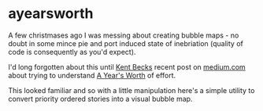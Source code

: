 # ayearsworth

A few christmases ago I was messing about creating bubble maps - no doubt in some mince pie and port induced state of inebriation (quality of code is consequently as you'd expect).

I'd long forgotten about this until [Kent Becks](https://www.kentbeck.com/) recent post on [medium.com](https://medium.com/) about trying to understand [A Year's Worth](https://medium.com/@kentbeck_7670/a-years-worth-c1cbc3085e9d) of effort.

This looked familiar and so with a little manipulation here's a simple utility to convert priority ordered stories into a visual bubble map.

		
